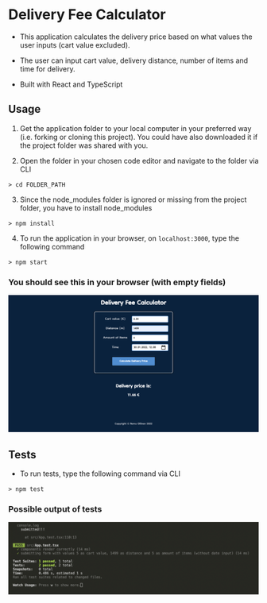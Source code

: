 # Delivery Fee Calculator

- This application calculates the delivery price based on what values the user inputs (cart value excluded).
- The user can input cart value, delivery distance, number of items and time for delivery.

- Built with React and TypeScript

## Usage

1. Get the application folder to your local computer in your preferred way (i.e. forking or cloning this project). You could have also downloaded it if the project folder was shared with you.

2. Open the folder in your chosen code editor and navigate to the folder via CLI

```shell
> cd FOLDER_PATH
```

3. Since the node_modules folder is ignored or missing from the project folder, you have to install node_modules

```shell
> npm install
```

4. To run the application in your browser, on `localhost:3000`, type the following command

```shell
> npm start
```

### You should see this in your browser (with empty fields)

![screenshot](screenshot.png)

## Tests

- To run tests, type the following command via CLI

```shell
> npm test
```

### Possible output of tests

![screenshot of test results](tests.png)
